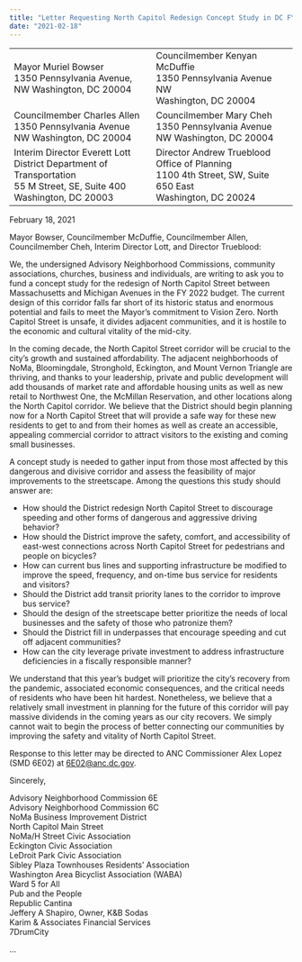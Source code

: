 ```yaml
---
title: "Letter Requesting North Capitol Redesign Concept Study in DC FY22 Budget"
date: "2021-02-18"
---
```


<table><tbody><tr><td>Mayor Muriel Bowser<br>1350 Pennsylvania Avenue, NW Washington, DC 20004</td><td>Councilmember Kenyan McDuffie<br>1350 Pennsylvania Avenue NW<br>Washington, DC 20004</td></tr><tr><td>Councilmember Charles Allen<br>1350 Pennsylvania Avenue NW Washington, DC 20004</td><td>Councilmember Mary Cheh<br>1350 Pennsylvania Avenue NW Washington, DC 20004</td></tr><tr><td>Interim Director Everett Lott<br>District Department of Transportation<br>55 M Street, SE, Suite 400 Washington, DC 20003</td><td>Director Andrew Trueblood<br>Office of Planning<br>1100 4th Street, SW, Suite 650 East<br>Washington, DC 20024</td></tr></tbody></table>

February 18, 2021

Mayor Bowser, Councilmember McDuffie, Councilmember Allen, Councilmember Cheh, Interim Director Lott, and Director Trueblood:

We, the undersigned Advisory Neighborhood Commissions, community associations, churches, business and individuals, are writing to ask you to fund a concept study for the redesign of North Capitol Street between Massachusetts and Michigan Avenues in the FY 2022 budget. The current design of this corridor falls far short of its historic status and enormous potential and fails to meet the Mayor’s commitment to Vision Zero. North Capitol Street is unsafe, it divides adjacent communities, and it is hostile to the economic and cultural vitality of the mid-city. 

In the coming decade, the North Capitol Street corridor will be crucial to the city’s growth and sustained affordability. The adjacent neighborhoods of NoMa, Bloomingdale, Stronghold, Eckington, and Mount Vernon Triangle are thriving, and thanks to your leadership, private and public development will add thousands of market rate and affordable housing units as well as new retail to Northwest One, the McMillan Reservation, and other locations along the North Capitol corridor. We believe that the District should begin planning now for a North Capitol Street that will provide a safe way for these new residents to get to and from their homes as well as create an accessible, appealing commercial corridor to attract visitors to the existing and coming small businesses.

A concept study is needed to gather input from those most affected by this dangerous and divisive corridor and assess the feasibility of major improvements to the streetscape. Among the questions this study should answer are: 

- How should the District redesign North Capitol Street to discourage speeding and other forms of dangerous and aggressive driving behavior?
- How should the District improve the safety, comfort, and accessibility of east-west connections across North Capitol Street for pedestrians and people on bicycles?
- How can current bus lines and supporting infrastructure be modified to improve the speed, frequency, and on-time bus service for residents and visitors?
- Should the District add transit priority lanes to the corridor to improve bus service?
- Should the design of the streetscape better prioritize the needs of local businesses and the safety of those who patronize them? 
- Should the District fill in underpasses that encourage speeding and cut off adjacent communities? 
- How can the city leverage private investment to address infrastructure deficiencies in a fiscally responsible manner? 

We understand that this year’s budget will prioritize the city’s recovery from the pandemic, associated economic consequences, and the critical needs of residents who have been hit hardest. Nonetheless, we believe that a relatively small investment in planning for the future of this corridor will pay massive dividends in the coming years as our city recovers. We simply cannot wait to begin the process of better connecting our communities by improving the safety and vitality of North Capitol Street. 

Response to this letter may be directed to ANC Commissioner Alex Lopez (SMD 6E02) at [6E02@anc.dc.gov](mailto:6E02@anc.dc.gov).

Sincerely, 

Advisory Neighborhood Commission 6E  
Advisory Neighborhood Commission 6C  
NoMa Business Improvement District  
North Capitol Main Street  
NoMa/H Street Civic Association  
Eckington Civic Association  
LeDroit Park Civic Association  
Sibley Plaza Townhouses Residents’ Association  
Washington Area Bicyclist Association (WABA)  
Ward 5 for All  
Pub and the People  
Republic Cantina  
Jeffery A Shapiro, Owner, K&B Sodas  
Karim & Associates Financial Services  
7DrumCity

...
